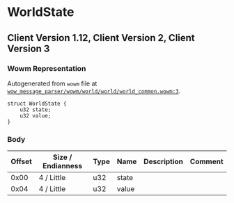 # WorldState

## Client Version 1.12, Client Version 2, Client Version 3

### Wowm Representation

Autogenerated from `wowm` file at [`wow_message_parser/wowm/world/world/world_common.wowm:3`](https://github.com/gtker/wow_messages/tree/main/wow_message_parser/wowm/world/world/world_common.wowm#L3).
```rust,ignore
struct WorldState {
    u32 state;
    u32 value;
}
```
### Body

| Offset | Size / Endianness | Type | Name | Description | Comment |
| ------ | ----------------- | ---- | ---- | ----------- | ------- |
| 0x00 | 4 / Little | u32 | state |  |  |
| 0x04 | 4 / Little | u32 | value |  |  |

